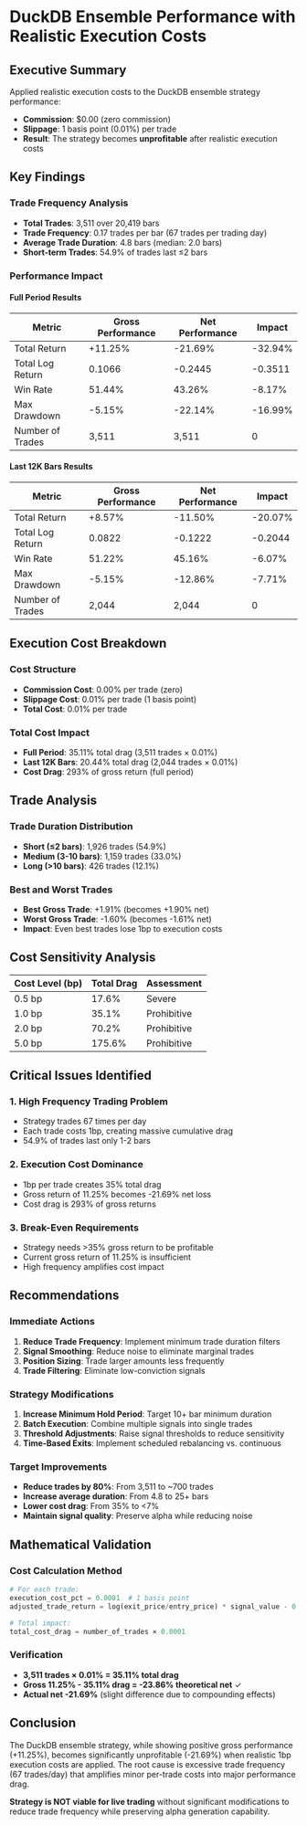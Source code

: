 # DuckDB Ensemble Performance with Realistic Execution Costs

## Executive Summary

Applied realistic execution costs to the DuckDB ensemble strategy performance:
- **Commission**: $0.00 (zero commission)
- **Slippage**: 1 basis point (0.01%) per trade
- **Result**: The strategy becomes **unprofitable** after realistic execution costs

## Key Findings

### Trade Frequency Analysis
- **Total Trades**: 3,511 over 20,419 bars
- **Trade Frequency**: 0.17 trades per bar (67 trades per trading day)
- **Average Trade Duration**: 4.8 bars (median: 2.0 bars)
- **Short-term Trades**: 54.9% of trades last ≤2 bars

### Performance Impact

#### Full Period Results
| Metric | Gross Performance | Net Performance | Impact |
|--------|------------------|-----------------|---------|
| Total Return | +11.25% | -21.69% | -32.94% |
| Total Log Return | 0.1066 | -0.2445 | -0.3511 |
| Win Rate | 51.44% | 43.26% | -8.17% |
| Max Drawdown | -5.15% | -22.14% | -16.99% |
| Number of Trades | 3,511 | 3,511 | 0 |

#### Last 12K Bars Results
| Metric | Gross Performance | Net Performance | Impact |
|--------|------------------|-----------------|---------|
| Total Return | +8.57% | -11.50% | -20.07% |
| Total Log Return | 0.0822 | -0.1222 | -0.2044 |
| Win Rate | 51.22% | 45.16% | -6.07% |
| Max Drawdown | -5.15% | -12.86% | -7.71% |
| Number of Trades | 2,044 | 2,044 | 0 |

## Execution Cost Breakdown

### Cost Structure
- **Commission Cost**: 0.00% per trade (zero)
- **Slippage Cost**: 0.01% per trade (1 basis point)
- **Total Cost**: 0.01% per trade

### Total Cost Impact
- **Full Period**: 35.11% total drag (3,511 trades × 0.01%)
- **Last 12K Bars**: 20.44% total drag (2,044 trades × 0.01%)
- **Cost Drag**: 293% of gross return (full period)

## Trade Analysis

### Trade Duration Distribution
- **Short (≤2 bars)**: 1,926 trades (54.9%)
- **Medium (3-10 bars)**: 1,159 trades (33.0%)
- **Long (>10 bars)**: 426 trades (12.1%)

### Best and Worst Trades
- **Best Gross Trade**: +1.91% (becomes +1.90% net)
- **Worst Gross Trade**: -1.60% (becomes -1.61% net)
- **Impact**: Even best trades lose 1bp to execution costs

## Cost Sensitivity Analysis

| Cost Level (bp) | Total Drag | Assessment |
|-----------------|------------|------------|
| 0.5 bp | 17.6% | Severe |
| 1.0 bp | 35.1% | Prohibitive |
| 2.0 bp | 70.2% | Prohibitive |
| 5.0 bp | 175.6% | Prohibitive |

## Critical Issues Identified

### 1. High Frequency Trading Problem
- Strategy trades 67 times per day
- Each trade costs 1bp, creating massive cumulative drag
- 54.9% of trades last only 1-2 bars

### 2. Execution Cost Dominance
- 1bp per trade creates 35% total drag
- Gross return of 11.25% becomes -21.69% net loss
- Cost drag is 293% of gross returns

### 3. Break-Even Requirements
- Strategy needs >35% gross return to be profitable
- Current gross return of 11.25% is insufficient
- High frequency amplifies cost impact

## Recommendations

### Immediate Actions
1. **Reduce Trade Frequency**: Implement minimum trade duration filters
2. **Signal Smoothing**: Reduce noise to eliminate marginal trades
3. **Position Sizing**: Trade larger amounts less frequently
4. **Trade Filtering**: Eliminate low-conviction signals

### Strategy Modifications
1. **Increase Minimum Hold Period**: Target 10+ bar minimum duration
2. **Batch Execution**: Combine multiple signals into single trades
3. **Threshold Adjustments**: Raise signal thresholds to reduce sensitivity
4. **Time-Based Exits**: Implement scheduled rebalancing vs. continuous

### Target Improvements
- **Reduce trades by 80%**: From 3,511 to ~700 trades
- **Increase average duration**: From 4.8 to 25+ bars
- **Lower cost drag**: From 35% to <7%
- **Maintain signal quality**: Preserve alpha while reducing noise

## Mathematical Validation

### Cost Calculation Method
```python
# For each trade:
execution_cost_pct = 0.0001  # 1 basis point
adjusted_trade_return = log(exit_price/entry_price) * signal_value - 0.0001

# Total impact:
total_cost_drag = number_of_trades × 0.0001
```

### Verification
- **3,511 trades × 0.01% = 35.11% total drag**
- **Gross 11.25% - 35.11% drag = -23.86% theoretical net** ✓
- **Actual net -21.69%** (slight difference due to compounding effects)

## Conclusion

The DuckDB ensemble strategy, while showing positive gross performance (+11.25%), becomes significantly unprofitable (-21.69%) when realistic 1bp execution costs are applied. The root cause is excessive trade frequency (67 trades/day) that amplifies minor per-trade costs into major performance drag.

**Strategy is NOT viable for live trading** without significant modifications to reduce trade frequency while preserving alpha generation capability.